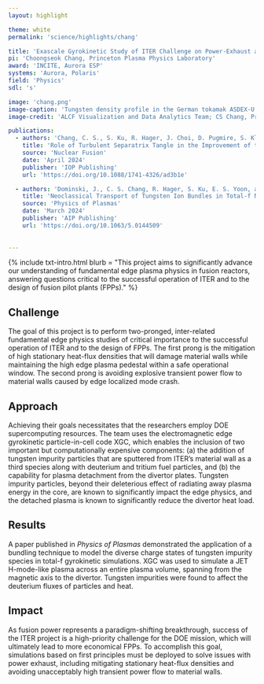 ```yaml
---
layout: highlight

theme: white
permalink: 'science/highlights/chang'

title: 'Exascale Gyrokinetic Study of ITER Challenge on Power-Exhaust and ELM-Free Edge'
pi: 'Choongseok Chang, Princeton Plasma Physics Laboratory'
award: 'INCITE, Aurora ESP'
systems: 'Aurora, Polaris'
field: 'Physics'
sdl: 's'

image: 'chang.png' 
image-caption: 'Tungsten density profile in the German tokamak ASDEX-U. Like ITER, ASDEX-U uses a tungsten wall, which allows sputtering of tungsten particles into the core plasma.'
image-credit: 'ALCF Visualization and Data Analytics Team; CS Chang, Princeton Plasma Physics Laboratory'

publications:
  - authors: 'Chang, C. S., S. Ku, R. Hager, J. Choi, D. Pugmire, S. Klasky, A. Loarte, and R. A. Pitts'
    title: 'Role of Turbulent Separatrix Tangle in the Improvement of the Integrated Pedestal and Heat Exhaust Issue for Stationary-Operation Tokamak Fusion Reactors'
    source: 'Nuclear Fusion'
    date: 'April 2024'
    publisher: 'IOP Publishing'
    url: 'https://doi.org/10.1088/1741-4326/ad3b1e'

  - authors: 'Dominski, J., C. S. Chang, R. Hager, S. Ku, E. S. Yoon, and V. Parail'
    title: 'Neoclassical Transport of Tungsten Ion Bundles in Total-f Neoclassical Gyrokinetic Simulations of a Whole-Volume JET-Like Plasma'
    source: 'Physics of Plasmas'
    date: 'March 2024'
    publisher: 'AIP Publishing'
    url: 'https://doi.org/10.1063/5.0144509'
    
    
---
```


{% include txt-intro.html 
    blurb = "This project aims to significantly advance our understanding of fundamental edge plasma physics in fusion reactors, answering questions critical to the successful operation of ITER and to the design of fusion pilot plants (FPPs)."
%}


## Challenge

The goal of this project is to perform two-pronged, inter-related fundamental edge physics studies of critical importance to the successful operation of ITER and to the design of FPPs. The first prong is the mitigation of high stationary heat-flux densities that will damage material walls while maintaining the high edge plasma pedestal within a safe operational window. The second prong is avoiding explosive transient power flow to material walls caused by edge localized mode crash.

## Approach

Achieving their goals necessitates that the researchers employ DOE supercomputing resources. The team uses the electromagnetic edge gyrokinetic particle-in-cell code XGC, which enables the inclusion of two important but computationally expensive components: (a) the addition of tungsten impurity particles that are sputtered from ITER’s material wall as a third species along with deuterium and tritium fuel particles, and (b) the capability for plasma detachment from the divertor plates. Tungsten impurity particles, beyond their deleterious effect of radiating away plasma energy in the core, are known to significantly impact the edge physics, and the detached plasma is known to significantly reduce the divertor heat load.

## Results

A paper published in _Physics of Plasmas_ demonstrated the application of a bundling technique to model the diverse charge states of tungsten impurity species in total-f gyrokinetic simulations. XGC was used to simulate a JET H-mode-like plasma across an entire plasma volume, spanning from the magnetic axis to the divertor. Tungsten impurities were found to affect the deuterium fluxes of particles and heat.

## Impact

As fusion power represents a paradigm-shifting breakthrough, success of the ITER project is a high-priority challenge for the DOE mission, which will ultimately lead to more economical FPPs. To accomplish this goal, simulations based on first principles must be deployed to solve issues with power exhaust, including mitigating stationary heat-flux densities and avoiding unacceptably high transient power flow to material walls.
